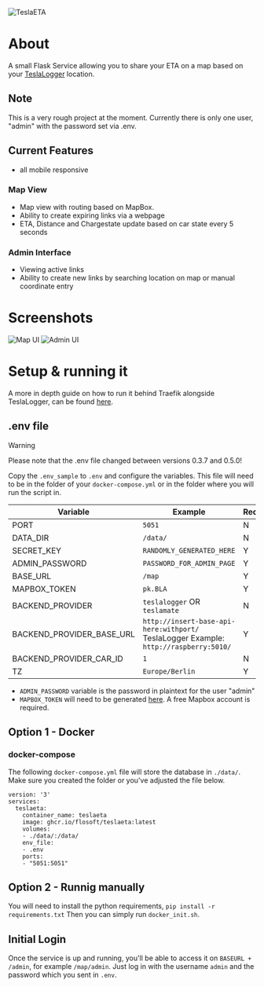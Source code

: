 ![TeslaETA](https://github.com/flosoft/TeslaETA/blob/master/docs/teslaeta-header.png?raw=true)
# About
A small Flask Service allowing you to share your ETA on a map based on your [TeslaLogger](https://github.com/bassmaster187/TeslaLogger/) location.

## Note

This is a very rough project at the moment. Currently there is only one user, "admin" with the password set via .env.

## Current Features
- all mobile responsive

### Map View
- Map view with routing based on MapBox.
- Ability to create expiring links via a webpage
- ETA, Distance and Chargestate update based on car state every 5 seconds

### Admin Interface
- Viewing active links
- Ability to create new links by searching location on map or manual coordinate entry

# Screenshots
![Map UI](https://github.com/flosoft/TeslaETA/blob/master/docs/ui-map.png?raw=true)
![Admin UI](https://github.com/flosoft/TeslaETA/blob/master/docs/ui-admin.png?raw=true)


# Setup & running it
A more in depth guide on how to run it behind Traefik alongside TeslaLogger, can be found [here](https://florianjensen.com/2022/08/20/sharing-your-eta-with-teslaeta/).

## .env file
> [!WARNING]
> Please note that the .env file changed between versions 0.3.7 and 0.5.0!

Copy the `.env_sample` to `.env` and configure the variables. This file will need to be in the folder of your `docker-compose.yml` or in the folder where you will run the script in.

| Variable                  | Example                                                                                  | Required |
|---------------------------|------------------------------------------------------------------------------------------|----------|
| PORT                      | `5051`                                                                                   | N        |
| DATA_DIR                  | `/data/`                                                                                 | N        |
| SECRET_KEY                | `RANDOMLY_GENERATED_HERE`                                                                | Y        |
| ADMIN_PASSWORD            | `PASSWORD_FOR_ADMIN_PAGE`                                                                | Y        |
| BASE_URL                  | `/map`                                                                                   | Y        |
| MAPBOX_TOKEN              | `pk.BLA`                                                                                 | Y        |
| BACKEND_PROVIDER          | `teslalogger` OR `teslamate`                                                             | N        |
| BACKEND_PROVIDER_BASE_URL | `http://insert-base-api-here:withport/`<br>TeslaLogger Example: `http://raspberry:5010/` | Y        |
| BACKEND_PROVIDER_CAR_ID   | `1`                                                                                      | N        |
| TZ                        | `Europe/Berlin`                                                                          | Y        |

- `ADMIN_PASSWORD` variable is the password in plaintext for the user "admin"
- `MAPBOX_TOKEN` will need to be generated [here](https://account.mapbox.com/access-tokens/). A free Mapbox account is required.

## Option 1 - Docker
### docker-compose
The following `docker-compose.yml` file will store the database in `./data/`. Make sure you created the folder or you've adjusted the file below.
```
version: '3'
services:
  teslaeta:
    container_name: teslaeta
    image: ghcr.io/flosoft/teslaeta:latest
    volumes:
    - ./data/:/data/
    env_file:
    - .env
    ports:
    - "5051:5051"
```

## Option 2 - Runnig manually
You will need to install the python requirements, `pip install -r requirements.txt`
Then you can simply run `docker_init.sh`.

## Initial Login
Once the service is up and running, you'll be able to access it on `BASEURL + /admin`, for example `/map/admin`. Just log in with the username `admin` and the password which you sent in `.env`.
